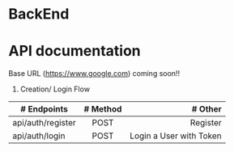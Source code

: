 # BackEnd
# API documentation

Base URL (https://www.google.com) coming soon!!

1. Creation/ Login Flow

| # Endpoints       | # Method  | # Other                 |
| ------------------|:---------:| -----------------------:|
| api/auth/register |  POST     | Register                |
| api/auth/login    |  POST     | Login a User with Token |
